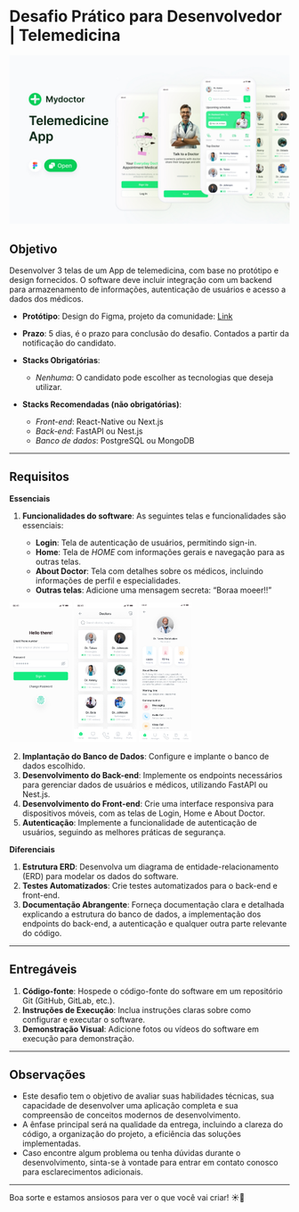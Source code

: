 # Desafio Prático para Desenvolvedor | Telemedicina

<img src="./images/cover.jpg" width="800px" />

## Objetivo

Desenvolver 3 telas de um App de telemedicina, com base no protótipo e design fornecidos. O software deve incluir integração com um backend para armazenamento de informações, autenticação de usuários e acesso a dados dos médicos.

- **Protótipo**: Design do Figma, projeto da comunidade: [Link](https://www.figma.com/community/file/1337949757381065808)

- **Prazo**: 5 dias, é o prazo para conclusão do desafio. Contados a partir da notificação do candidato.

- **Stacks Obrigatórias**:

  - _Nenhuma_: O candidato pode escolher as tecnologias que deseja utilizar.

- **Stacks Recomendadas (não obrigatórias)**:
  - _Front-end_: React-Native ou Next.js
  - _Back-end_: FastAPI ou Nest.js
  - _Banco de dados_: PostgreSQL ou MongoDB

---

## Requisitos

**Essenciais**

1. **Funcionalidades do software**: As seguintes telas e funcionalidades são essenciais:

   - **Login**: Tela de autenticação de usuários, permitindo sign-in.
   - **Home**: Tela de _HOME_ com informações gerais e navegação para as outras telas.
   - **About Doctor**: Tela com detalhes sobre os médicos, incluindo informações de perfil e especialidades.
   - **Outras telas**: Adicione uma mensagem secreta: “Boraa moeer!!”

<img src="./images/sign-in.jpg" height="250px" /> <img src="./images/home.jpg" height="250px" /> <img src="./images/details.jpg" height="250px" />

2. **Implantação do Banco de Dados**: Configure e implante o banco de dados escolhido.
3. **Desenvolvimento do Back-end**: Implemente os endpoints necessários para gerenciar dados de usuários e médicos, utilizando FastAPI ou Nest.js.
4. **Desenvolvimento do Front-end**: Crie uma interface responsiva para dispositivos móveis, com as telas de Login, Home e About Doctor.
5. **Autenticação**: Implemente a funcionalidade de autenticação de usuários, seguindo as melhores práticas de segurança.

**Diferenciais**

1. **Estrutura ERD**: Desenvolva um diagrama de entidade-relacionamento (ERD) para modelar os dados do software.
2. **Testes Automatizados**: Crie testes automatizados para o back-end e front-end.
3. **Documentação Abrangente**: Forneça documentação clara e detalhada explicando a estrutura do banco de dados, a implementação dos endpoints do back-end, a autenticação e qualquer outra parte relevante do código.

---

## Entregáveis

1. **Código-fonte**: Hospede o código-fonte do software em um repositório Git (GitHub, GitLab, etc.).
2. **Instruções de Execução**: Inclua instruções claras sobre como configurar e executar o software.
3. **Demonstração Visual**: Adicione fotos ou vídeos do software em execução para demonstração.

---

## Observações

- Este desafio tem o objetivo de avaliar suas habilidades técnicas, sua capacidade de desenvolver uma aplicação completa e sua compreensão de conceitos modernos de desenvolvimento.
- A ênfase principal será na qualidade da entrega, incluindo a clareza do código, a organização do projeto, a eficiência das soluções implementadas.
- Caso encontre algum problema ou tenha dúvidas durante o desenvolvimento, sinta-se à vontade para entrar em contato conosco para esclarecimentos adicionais.

---

Boa sorte e estamos ansiosos para ver o que você vai criar! ☀🚀
